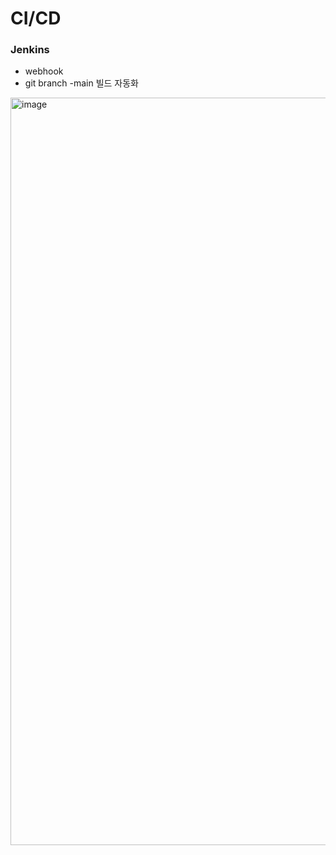 # CI/CD
### Jenkins
- webhook
- git branch -main 빌드 자동화
<img width="1196" alt="image" src="https://github.com/HyunWoo-Jo/HAS_Project/assets/73084993/5e4ce1d8-0771-4ae4-9852-28c68947889d">
